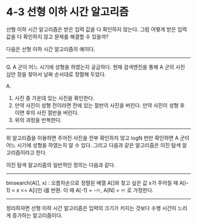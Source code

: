 # 4-3 선형 이하 시간 알고리즘





선형 이하 시간 알고리즘은 받은 입력 값을 다 확인하지 않는다. 그럼 어떻게 받은 입력 값을 다 확인하지 않고 문제를 해결할 수 있을까?

다음은 선형 이하 시간 알고리즘의 예이다.

------

Q. A 군이 어느 시기에 성형을 하였는지 궁금하다. 현재 검색엔진을 통해 A 군의 사진 십만 장을 찾아서 날짜 순서대로 정렬해 두었다. 

A.

1. 사진 중 가운데 있는 사진을 확인한다.
2. 만약 사진이 성형 전이라면 전에 있는 절반의 사진을 버린다. 만약 사진이 성형 후 이면 후의 사진 절반을 버린다.
3. 위의 과정을 반복한다.

------

위 알고리즘을 이용하면 주어진 사진을 전부 확인하지 않고 logN 번만 확인하면 A 군이 어느 시기에 성형을 하였는지 알 수 있다. 그리고 다음과 같은 알고리즘은 이진 탐색 알고리즘이라고 한다.

이진 탐색 알고리즘의 일반적인 정의는 다음과 같다. 

------

binsearch(A[], x) : 오름차순으로 정렬된 배열 A[]와 찾고 싶은 값 x가 주어질 때 A[i-1] < x <= A[i]인 i를 반환. 이 때 A[-1] = -♾, A[N] = ♾ 로 가정한다.

------

정리하자면 선형 이하 시간 알고리즘은 입력의 크기가 커지는 것보다 수행 시간이 느리게 증가하는 알고리즘이다.